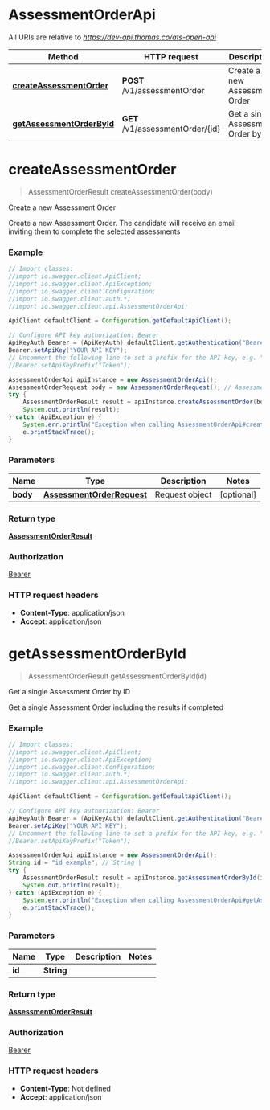 # AssessmentOrderApi

All URIs are relative to *https://dev-api.thomas.co/ats-open-api*

Method | HTTP request | Description
------------- | ------------- | -------------
[**createAssessmentOrder**](AssessmentOrderApi.md#createAssessmentOrder) | **POST** /v1/assessmentOrder | Create a new Assessment Order
[**getAssessmentOrderById**](AssessmentOrderApi.md#getAssessmentOrderById) | **GET** /v1/assessmentOrder/{id} | Get a single Assessment Order by ID

<a name="createAssessmentOrder"></a>
# **createAssessmentOrder**
> AssessmentOrderResult createAssessmentOrder(body)

Create a new Assessment Order

Create a new Assessment Order. The candidate will receive an email inviting them to complete the selected assessments

### Example
```java
// Import classes:
//import io.swagger.client.ApiClient;
//import io.swagger.client.ApiException;
//import io.swagger.client.Configuration;
//import io.swagger.client.auth.*;
//import io.swagger.client.api.AssessmentOrderApi;

ApiClient defaultClient = Configuration.getDefaultApiClient();

// Configure API key authorization: Bearer
ApiKeyAuth Bearer = (ApiKeyAuth) defaultClient.getAuthentication("Bearer");
Bearer.setApiKey("YOUR API KEY");
// Uncomment the following line to set a prefix for the API key, e.g. "Token" (defaults to null)
//Bearer.setApiKeyPrefix("Token");

AssessmentOrderApi apiInstance = new AssessmentOrderApi();
AssessmentOrderRequest body = new AssessmentOrderRequest(); // AssessmentOrderRequest | Request object
try {
    AssessmentOrderResult result = apiInstance.createAssessmentOrder(body);
    System.out.println(result);
} catch (ApiException e) {
    System.err.println("Exception when calling AssessmentOrderApi#createAssessmentOrder");
    e.printStackTrace();
}
```

### Parameters

Name | Type | Description  | Notes
------------- | ------------- | ------------- | -------------
 **body** | [**AssessmentOrderRequest**](AssessmentOrderRequest.md)| Request object | [optional]

### Return type

[**AssessmentOrderResult**](AssessmentOrderResult.md)

### Authorization

[Bearer](../README.md#Bearer)

### HTTP request headers

 - **Content-Type**: application/json
 - **Accept**: application/json

<a name="getAssessmentOrderById"></a>
# **getAssessmentOrderById**
> AssessmentOrderResult getAssessmentOrderById(id)

Get a single Assessment Order by ID

Get a single Assessment Order including the results if completed

### Example
```java
// Import classes:
//import io.swagger.client.ApiClient;
//import io.swagger.client.ApiException;
//import io.swagger.client.Configuration;
//import io.swagger.client.auth.*;
//import io.swagger.client.api.AssessmentOrderApi;

ApiClient defaultClient = Configuration.getDefaultApiClient();

// Configure API key authorization: Bearer
ApiKeyAuth Bearer = (ApiKeyAuth) defaultClient.getAuthentication("Bearer");
Bearer.setApiKey("YOUR API KEY");
// Uncomment the following line to set a prefix for the API key, e.g. "Token" (defaults to null)
//Bearer.setApiKeyPrefix("Token");

AssessmentOrderApi apiInstance = new AssessmentOrderApi();
String id = "id_example"; // String | 
try {
    AssessmentOrderResult result = apiInstance.getAssessmentOrderById(id);
    System.out.println(result);
} catch (ApiException e) {
    System.err.println("Exception when calling AssessmentOrderApi#getAssessmentOrderById");
    e.printStackTrace();
}
```

### Parameters

Name | Type | Description  | Notes
------------- | ------------- | ------------- | -------------
 **id** | **String**|  |

### Return type

[**AssessmentOrderResult**](AssessmentOrderResult.md)

### Authorization

[Bearer](../README.md#Bearer)

### HTTP request headers

 - **Content-Type**: Not defined
 - **Accept**: application/json

